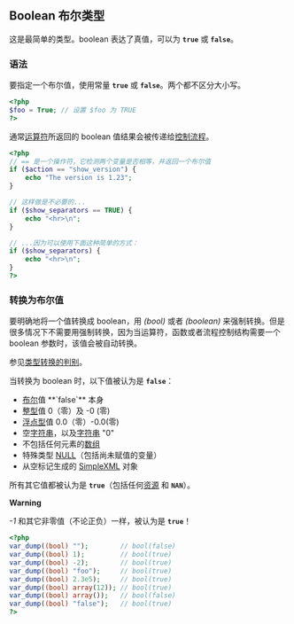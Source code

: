 Boolean 布尔类型
----------------

这是最简单的类型。<span class="type">boolean</span> 表达了真值，可以为
**`true`** 或 **`false`**。

### 语法

要指定一个布尔值，使用常量 **`true`** 或
**`false`**。两个都不区分大小写。

``` php
<?php
$foo = True; // 设置 $foo 为 TRUE
?>
```

通常<a href="/language/operators.html" class="link">运算符</a>所返回的
<span class="type">boolean</span>
值结果会被传递给<a href="/language/control-structures.html" class="link">控制流程</a>。

``` php
<?php
// == 是一个操作符，它检测两个变量是否相等，并返回一个布尔值
if ($action == "show_version") {
    echo "The version is 1.23";
}

// 这样做是不必要的...
if ($show_separators == TRUE) {
    echo "<hr>\n";
}

// ...因为可以使用下面这种简单的方式：
if ($show_separators) {
    echo "<hr>\n";
}
?>
```

### 转换为布尔值

要明确地将一个值转换成 <span class="type">boolean</span>，用 *(bool)*
或者 *(boolean)*
来强制转换。但是很多情况下不需要用强制转换，因为当运算符，函数或者流程控制结构需要一个
<span class="type">boolean</span> 参数时，该值会被自动转换。

参见<a href="/language/types/type-juggling.html" class="link">类型转换的判别</a>。

当转换为 <span class="type">boolean</span> 时，以下值被认为是
**`false`**：

-   <span class="simpara">
    <a href="/language/types/boolean.html" class="link">布尔</a>值
    **`false`** 本身 </span>
-   <span class="simpara">
    <a href="/language/types/integer.html" class="link">整型</a>值
    0（零）及 -0 (零) </span>
-   <span class="simpara">
    <a href="/language/types/float.html" class="link">浮点型</a>值
    0.0（零）-0.0(零) </span>
-   <span class="simpara">
    空<a href="/language/types/string.html" class="link">字符串</a>，以及<a href="/language/types/string.html" class="link">字符串</a>
    "0" </span>
-   <span class="simpara">
    不包括任何元素的<a href="/language/types/array.html" class="link">数组</a>
    </span>
-   <span class="simpara"> 特殊类型
    <a href="/language/types/null.html" class="link">NULL</a>（包括尚未赋值的变量）
    </span>
-   <span class="simpara"> 从空标记生成的
    <a href="/ref/simplexml.html" class="link">SimpleXML</a> 对象
    </span>

所有其它值都被认为是
**`true`**（包括任何<a href="/language/types/resource.html" class="link">资源</a>
和 **`NAN`**）。

**Warning**

*-1* 和其它非零值（不论正负）一样，被认为是 **`true`**！

``` php
<?php
var_dump((bool) "");        // bool(false)
var_dump((bool) 1);         // bool(true)
var_dump((bool) -2);        // bool(true)
var_dump((bool) "foo");     // bool(true)
var_dump((bool) 2.3e5);     // bool(true)
var_dump((bool) array(12)); // bool(true)
var_dump((bool) array());   // bool(false)
var_dump((bool) "false");   // bool(true)
?>
```
